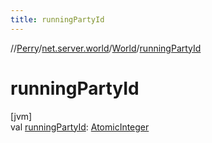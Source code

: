```yaml
---
title: runningPartyId
---
```

//[Perry](../../../index.html)/[net.server.world](../index.html)/[World](index.html)/[runningPartyId](running-party-id.html)



# runningPartyId



[jvm]\
val [runningPartyId](running-party-id.html): [AtomicInteger](https://docs.oracle.com/javase/8/docs/api/java/util/concurrent/atomic/AtomicInteger.html)




